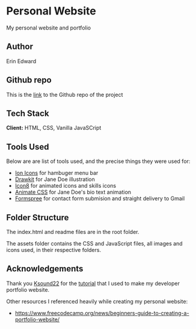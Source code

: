 # Personal Website

My personal website and portfolio

<!-- ![screenshot](screenshot.png) -->

## Author

Erin Edward

## Github repo

This is the [link](https://github.com/esedward/esedward.github.io) to the Github repo of the project

## Tech Stack

**Client:** HTML, CSS, Vanilla JavaSCript

## Tools Used

Below are are list of tools used, and the precise things they were used for:

- [Ion Icons](https://ionic.io/ionicons) for hambuger menu bar
- [Drawkit](https://www.drawkit.io/) for Jane Doe illustration
- [Icon8](https://icons8.com/) for animated icons and skills icons
- [Animate CSS](https://animate.style/) for Jane Doe's bio text animation
- [Formspree](https://formspree.io/) for contact form submision and straight delivery to Gmail

## Folder Structure

The index.html and readme files are in the root folder.
<!-- , alongside the screenshot included in the readme. -->

The assets folder contains the CSS and JavaScript files, all images and icons used, in their respective folders.

## Acknowledgements

Thank you [Ksound22](https://github.com/Ksound22) for the [tutorial](https://www.freecodecamp.org/news/how-to-build-a-developer-portfolio-website/#portfolioprojecthowtobuildyourownonlinedeveloperportfolio) that I used to make my developer portfolio website.

Other resources I referenced heavily while creating my personal website:
- https://www.freecodecamp.org/news/beginners-guide-to-creating-a-portfolio-website/
